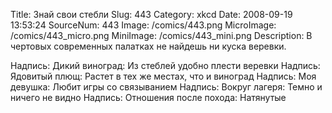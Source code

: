 Title: Знай свои стебли 
Slug: 443 
Category: xkcd 
Date: 2008-09-19 13:53:24 
SourceNum: 443 
Image: /comics/443.png 
MicroImage: /comics/443_micro.png 
MiniImage: /comics/443_mini.png 
Description: В чертовых современных палатках не найдешь ни куска веревки. 

Надпись: Дикий виноград: Из стеблей удобно плести веревки
Надпись: Ядовитый плющ: Растет в тех же местах, что и виноград
Надпись: Моя девушка: Любит игры со связыванием
Надпись: Вокруг лагеря: Темно и ничего не видно
Надпись: Отношения после похода: Натянутые
